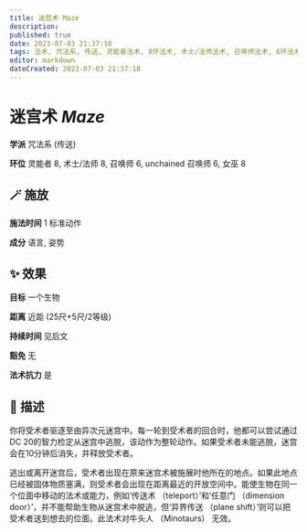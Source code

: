 ```yaml
---
title: 迷宫术 Maze
description: 
published: true
date: 2023-07-03 21:37:18
tags: 法术, 咒法系, 传送, 灵能者法术, 8环法术, 术士/法师法术, 召唤师法术, 6环法术, unchained 召唤师法术, 女巫法术
editor: markdown
dateCreated: 2023-07-03 21:37:18
---
```


# **迷宫术** *Maze*

**学派** 咒法系 (传送) 

**环位** 灵能者 8, 术士/法师 8, 召唤师 6, unchained 召唤师 6, 女巫 8

## 🪄 施放

**施法时间** 1 标准动作

**成分** 语言, 姿势

## ✨ 效果 

**目标** 一个生物 

**距离** 近距 (25尺+5尺/2等级)  

**持续时间** 见后文 

**豁免** 无

**法术抗力** 是

## 📖 描述

你将受术者驱逐至由异次元迷宫中。每一轮到受术者的回合时，他都可以尝试通过DC 20的智力检定从迷宫中逃脱，该动作为整轮动作。如果受术者未能逃脱，迷宫会在10分钟后消失，并释放受术者。

逃出或离开迷宫后，受术者出现在原来迷宫术被施展时他所在的地点。如果此地点已经被固体物质塞满，则受术者会出现在距离最近的开放空间中。能使生物在同一个位面中移动的法术或能力，例如‘传送术 （teleport）’和‘任意门 （dimension door）’，并不能帮助生物从迷宫术中脱逃，但‘异界传送 （plane shift）’则可以把受术者送到想去的位面。此法术对牛头人 （Minotaurs） 无效。
    
